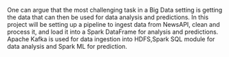 One can argue that the most challenging task in a Big Data setting is getting the data that can then be used for data analysis and predictions. 
In this project will be setting up a pipeline to ingest data from NewsAPI, clean and process it, and load it into a Spark DataFrame for analysis and predictions. 
Apache Kafka is used for data ingestion into HDFS,Spark SQL module for data analysis and Spark ML for prediction.
